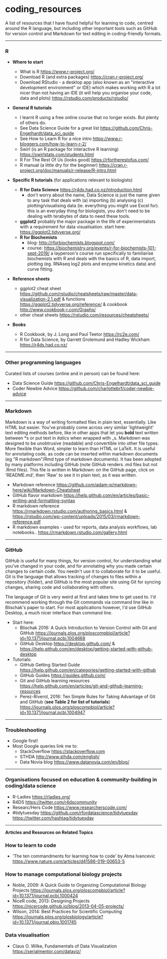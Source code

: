 # coding_resources

A list of resources that I have found helpful for learning to code, centred around the R language, but including other important tools such as GitHub for version control and Markdown for text editing in coding-friendly formats.  

---

### R

* __Where to start__
  * What is R https://www.r-project.org/ 
  * Download R (and extra packages) https://cran.r-project.org/
  * Download RStudio - a desktop app (also known as an "interactive development environment" or IDE) which makes working with R a lot nicer than not having an IDE (it will help you organise your code, data and plots) https://rstudio.com/products/rstudio/

* __General R tutorials__
  * I learnt R using a free online course that no longer exists. But plenty of others do.
  * See Data Science Guide for a great list https://github.com/Chris-Engelhardt/data_sci_guide 
  * See How to Learn R for a nice intro https://www.r-bloggers.com/how-to-learn-r-2/
  * Swirl (is an R package for interactive R learning) https://swirlstats.com/students.html 
  * R For The Rest Of Us (looks good) https://rfortherestofus.com/ 
  * R manual (a little dry for the beginner) https://cran.r-project.org/doc/manuals/r-release/R-intro.html 

* __Specific R tutorials__ (for applications relevant to biologists)
  * __R for Data Science__ https://r4ds.had.co.nz/introduction.html
    * don't worry about the name, Data Science is just the name given to any task that deals with (a) importing (b) analysing (c) plotting/visualising data (ie. everything you might use Excel for). this is an everyday thing for biologists, you don't need to be dealing with terabytes of data to need these tools.
  * __ggplot2__ probably the major package in the life of experimentalists with a requirement for data visualisation. start here: https://ggplot2.tidyverse.org/
  * __R for Biochemists__
    * blog: http://rforbiochemists.blogspot.com/ 
    * course: https://biochemistry.org/events/r-for-biochemists-101-sept-2019/ a layperson's course run specifically to familiarise biochemists with R and deals with the basics of R, data import, plotting (eg. RNAseq log2 plots and enzyme kinetics data) and curve fitting.

* __Reference sheets__
  * ggplot2 cheat sheet https://github.com/rstudio/cheatsheets/raw/master/data-visualization-2.1.pdf & functions https://ggplot2.tidyverse.org/reference/ & cookbook http://www.cookbook-r.com/Graphs/
  * other cheat sheets https://rstudio.com/resources/cheatsheets/ 

* __Books__
  * R Cookbook, by J. Long and Paul Teetor https://rc2e.com/
  * R for Data Science, by Garrett Grolemund and Hadley Wickham https://r4ds.had.co.nz/

---

### Other programming languages

Curated lists of courses (online and in person) can be found here:

* Data Science Guide https://github.com/Chris-Engelhardt/data_sci_guide 
* Coder Newbie Advice https://github.com/charlottebrf/coder-newbie-advice

---

### Markdown

Markdown is a way of writing formatted files in plain text, essentially. Like HTML but easier. You've probably come across very similar 'lightweight' text editing methods before, like in other apps that let you **bold** text written between *s or put text in _italics_ when wrapped with _s. Markdown was designed to be unobtrusive (readable) and convertible into other file types. More flexible than Word, simpler to learn than HTML or LaTeX. It is useful for annotating code, as code can be inserted within markdown documents (eg "R markdown"/Rmd type of markdown documents). It has been adopted by many platforms including GitHub (note GitHub renders .md files but not .Rmd files). This file is written in Markdown: on the GitHub page, click on 'README.md', then 'Raw' to see it in plain text, as it was written.

* Markdown reference https://github.com/adam-p/markdown-here/wiki/Markdown-Cheatsheet
* GitHub flavor markdown https://help.github.com/en/articles/basic-writing-and-formatting-syntax 
* R markdown reference https://rmarkdown.rstudio.com/authoring_basics.html & https://rstudio.com/wp-content/uploads/2015/03/rmarkdown-reference.pdf
* R markdown examples - used for reports, data analysis workflows, lab notebooks.. https://rmarkdown.rstudio.com/gallery.html

---

### GitHub

GitHub is useful for many things, for version control, for understanding what you've changed in your code, and for annotating why you made certain changes to certain code. You needn't use it to collaborate for it to be useful. Git is the language that allows tracking of changes to files within a repository (folder), and GitHub is the most popular site using Git for syncing changes, sharing code and collaborating with others. 

The language of Git is very weird at first and takes time to get used to. I'd recommend working through the Git commands via command line like in Blischak's paper to start. For most applications however, I'd use GitHub Desktop, a much nicer interface than command line.

* Start here:
  * Blischak 2016: A Quick Introduction to Version Control with Git and GitHub https://journals.plos.org/ploscompbiol/article?id=10.1371/journal.pcbi.1004668
  * GitHub Desktop https://desktop.github.com/ & https://help.github.com/en/desktop/getting-started-with-github-desktop
* Tutorials:
  * GitHub Getting Started Guide https://help.github.com/en/categories/getting-started-with-github
  * GitHub Guides https://guides.github.com/
  * Git and GitHub learning resources https://help.github.com/en/articles/git-and-github-learning-resources
  * Perez-Riverol, 2016: Ten Simple Rules for Taking Advantage of Git and GitHub (__see Table 2 for list of tutorials__) https://journals.plos.org/ploscompbiol/article?id=10.1371/journal.pcbi.1004947
  
---

### Troubleshooting 

* Google first!
* Most Google queries link me to:
  * StackOverflow https://stackoverflow.com 
  * STHDA http://www.sthda.com/english/
  * Data Novia blog https://www.datanovia.com/en/blog/

---

### Organisations focused on education & community-building in coding/data science

* R-Ladies https://rladies.org/
* R4DS https://twitter.com/r4dscommunity
* Researc/Hers Code https://www.researcherscode.com/
* #tidytuesday https://github.com/rfordatascience/tidytuesday https://twitter.com/hashtag/tidytuesday

---

**Articles and Resources on Related Topics**

### How to learn to code

* 'The ten commandments for learning how to code' by Atma Ivancevic
https://www.nature.com/articles/d41586-019-00653-5

### How to manage computational biology projects

* Noble, 2009: A Quick Guide to Organizing Computational Biology Projects https://journals.plos.org/ploscompbiol/article?id=10.1371/journal.pcbi.1000424
* NiceR code, 2013: Designing Projects https://nicercode.github.io/blog/2013-04-05-projects/
* Wilson, 2014: Best Practices for Scientific Computing https://journals.plos.org/plosbiology/article?id=10.1371/journal.pbio.1001745

### Data visualisation

* Claus O. Wilke, Fundamentals of Data Visualization https://serialmentor.com/dataviz/

